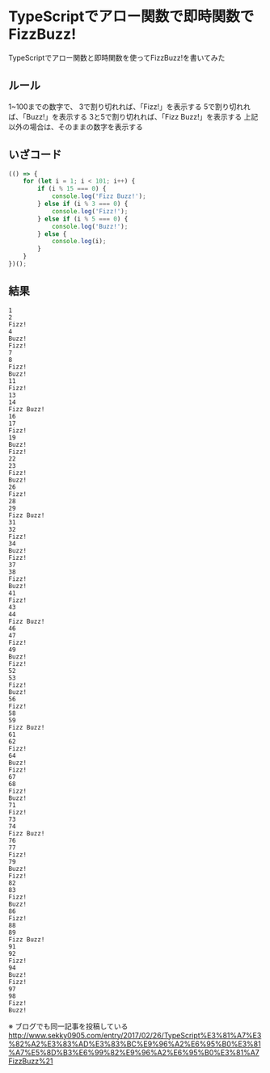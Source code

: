 # TypeScriptでアロー関数で即時関数でFizzBuzz!
TypeScriptでアロー関数と即時関数を使ってFizzBuzz!を書いてみた

## ルール
1~100までの数字で、
3で割り切れれば、「Fizz!」を表示する
5で割り切れれば、「Buzz!」を表示する
3と5で割り切れれば、「Fizz Buzz!」を表示する
上記以外の場合は、そのままの数字を表示する

## いざコード

``` js
(() => {
    for (let i = 1; i < 101; i++) {
        if (i % 15 === 0) {
            console.log('Fizz Buzz!');
        } else if (i % 3 === 0) {
            console.log('Fizz!');
        } else if (i % 5 === 0) {
            console.log('Buzz!');
        } else {
            console.log(i);
        }
    }
})();
```


## 結果

```
1
2
Fizz!
4
Buzz!
Fizz!
7
8
Fizz!
Buzz!
11
Fizz!
13
14
Fizz Buzz!
16
17
Fizz!
19
Buzz!
Fizz!
22
23
Fizz!
Buzz!
26
Fizz!
28
29
Fizz Buzz!
31
32
Fizz!
34
Buzz!
Fizz!
37
38
Fizz!
Buzz!
41
Fizz!
43
44
Fizz Buzz!
46
47
Fizz!
49
Buzz!
Fizz!
52
53
Fizz!
Buzz!
56
Fizz!
58
59
Fizz Buzz!
61
62
Fizz!
64
Buzz!
Fizz!
67
68
Fizz!
Buzz!
71
Fizz!
73
74
Fizz Buzz!
76
77
Fizz!
79
Buzz!
Fizz!
82
83
Fizz!
Buzz!
86
Fizz!
88
89
Fizz Buzz!
91
92
Fizz!
94
Buzz!
Fizz!
97
98
Fizz!
Buzz!
```

※ ブログでも同一記事を投稿している
http://www.sekky0905.com/entry/2017/02/26/TypeScript%E3%81%A7%E3%82%A2%E3%83%AD%E3%83%BC%E9%96%A2%E6%95%B0%E3%81%A7%E5%8D%B3%E6%99%82%E9%96%A2%E6%95%B0%E3%81%A7FizzBuzz%21
